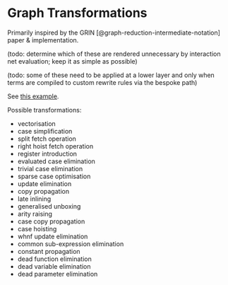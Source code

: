 # Graph Transformations

Primarily inspired by the GRIN [@graph-reduction-intermediate-notation] paper & implementation.

(todo: determine which of these are rendered unnecessary by interaction net evaluation; keep it as simple as possible)

(todo: some of these need to be applied at a lower layer and only when terms are compiled to custom rewrite rules via the bespoke path)

See [this example](https://nbviewer.jupyter.org/github/grin-compiler/grin/blob/master/papers/boquist.pdf#page=317).

Possible transformations:

- vectorisation
- case simplification
- split fetch operation
- right hoist fetch operation
- register introduction
- evaluated case elimination
- trivial case elimination
- sparse case optimisation
- update elimination
- copy propagation
- late inlining
- generalised unboxing
- arity raising
- case copy propagation
- case hoisting
- whnf update elimination
- common sub-expression elimination
- constant propagation
- dead function elimination
- dead variable elimination
- dead parameter elimination
